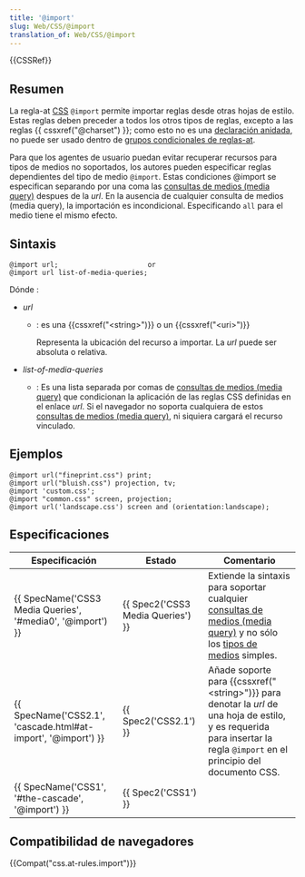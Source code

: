 ```yaml
---
title: '@import'
slug: Web/CSS/@import
translation_of: Web/CSS/@import
---
```


{{CSSRef}}

## Resumen

La regla-at [CSS](/en/CSS) `@import` permite importar reglas desde otras hojas de estilo. Estas reglas deben preceder a todos los otros tipos de reglas, excepto a las reglas {{ cssxref("@charset") }}; como esto no es una [declaración anidada](/en/CSS/Syntax#nested_statements), no puede ser usado dentro de [grupos condicionales de reglas-at](/en/CSS/At-rule#Conditional_Group_Rules).

Para que los agentes de usuario puedan evitar recuperar recursos para tipos de medios no soportados, los autores pueden especificar reglas dependientes del tipo de medio `@import`. Estas condiciones @import se especifican separando por una coma las [consultas de medios (media query)](/en/CSS/Media_queries) despues de la _url_. En la ausencia de cualquier consulta de medios (media query), la importación es incondicional. Especificando `all` para el medio tiene el mismo efecto.

## Sintaxis

```
@import url;                      or
@import url list-of-media-queries;
```

Dónde :

- _url_

  - : es una {{cssxref("&lt;string&gt;")}} o un {{cssxref("&lt;uri&gt;")}}

    Representa la ubicación del recurso a importar. La _url_ puede ser absoluta o relativa.

- _list-of-media-queries_
  - : Es una lista separada por comas de [consultas de medios (media query)](/en/CSS/Media_queries) que condicionan la aplicación de las reglas CSS definidas en el enlace _url_. Si el navegador no soporta cualquiera de estos [consultas de medios (media query)](/en/CSS/Media_queries), ni siquiera cargará el recurso vinculado.

## Ejemplos

```
@import url("fineprint.css") print;
@import url("bluish.css") projection, tv;
@import 'custom.css';
@import "common.css" screen, projection;
@import url('landscape.css') screen and (orientation:landscape);
```

## Especificaciones

| Especificación                                                                   | Estado                                       | Comentario                                                                                                                                                                                  |
| -------------------------------------------------------------------------------- | -------------------------------------------- | ------------------------------------------------------------------------------------------------------------------------------------------------------------------------------------------- |
| {{ SpecName('CSS3 Media Queries', '#media0', '@import') }}     | {{ Spec2('CSS3 Media Queries') }} | Extiende la sintaxis para soportar cualquier [consultas de medios (media query)](/en/CSS/Media_queries) y no sólo los [tipos de medios](/en/CSS/@media#Media_types) simples.                |
| {{ SpecName('CSS2.1', 'cascade.html#at-import', '@import') }} | {{ Spec2('CSS2.1') }}                 | Añade soporte para {{cssxref("&lt;string&gt;")}} para denotar la _url_ de una hoja de estilo, y es requerida para insertar la regla `@import` en el principio del documento CSS. |
| {{ SpecName('CSS1', '#the-cascade', '@import') }}                 | {{ Spec2('CSS1') }}                     |                                                                                                                                                                                             |

## Compatibilidad de navegadores

{{Compat("css.at-rules.import")}}
